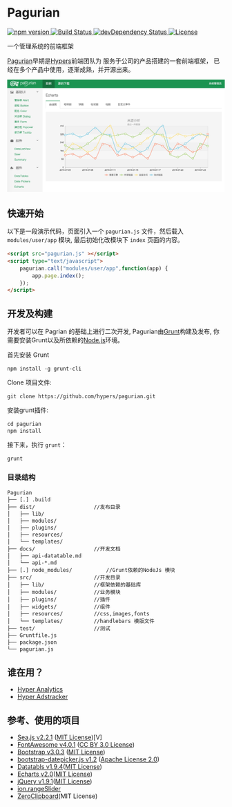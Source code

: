 # Pagurian
[![npm version](https://img.shields.io/npm/v/pagurian.svg) ](https://www.npmjs.com/package/pagurian)
[![Build Status](https://travis-ci.org/hypers/pagurian.svg?branch=dev) ](https://travis-ci.org/hypers/pagurian)
[![devDependency Status](https://david-dm.org/hypers/pagurian/dev-status.svg) ](https://david-dm.org/hypers/pagurian#info=devDependencies)
[![License](http://img.shields.io/badge/license-MIT-blue.svg?style=flat) ](http://mit-license.org/)



一个管理系统的前端框架

[Pagurian](http://pagurian.com)早期是[Hypers](http://www.hypers.com)前端团队为 服务于公司的产品搭建的一套前端框架， 已经在多个产品中使用，逐渐成熟，并开源出来。

![Pagurian](/src/resources/img/demo.png)

## 快速开始
以下是一段演示代码，页面引入一个 `pagurian.js` 文件，然后载入 `modules/user/app` 模块, 最后初始化改模块下 `index` 页面的内容。

```html
<script src="pagurian.js" ></script>
<script type="text/javascript">
    pagurian.call("modules/user/app",function(app) {
        app.page.index();
    });
</script>
```

## 开发及构建
开发者可以在 Pagrian 的基础上进行二次开发, Pagurian由[Grunt](http://gruntjs.com/)构建及发布, 你需要安装Grunt以及所依赖的[Node.js](http://www.nodejs.org)环境。

首先安装 Grunt

```
npm install -g grunt-cli
```

Clone 项目文件:

```
git clone https://github.com/hypers/pagurian.git
```

安装grunt插件:

```
cd pagurian
npm install
```

接下来，执行 `grunt`：

```
grunt
```

### 目录结构

```
Pagurian
├── [.] .build
├── dist/                   //发布目录
│   ├── lib/
│   ├── modules/
│   ├── plugins/
│   ├── resources/
│   └── templates/
├── docs/                   //开发文档
│   ├── api-datatable.md
│   └── api-*.md
├── [.] node_modules/           //Grunt依赖的NodeJs 模块
├── src/                    //开发目录
│   ├── lib/                //框架依赖的基础库
│   ├── modules/            //业务模块
│   ├── plugins/            //插件
│   ├── widgets/            //组件
│   ├── resources/          //css,images,fonts
│   └── templates/          //handlebars 模版文件
├── test/                   //测试
├── Gruntfile.js
├── package.json
└── pagurian.js
```

## 谁在用？
- [Hyper Analytics](https://analytics.hypers.com.cn)
- [Hyper Adstracker](http://adstracker.hypers.com.cn/)

## 参考、使用的项目
- [Sea.js v2.2.1](https://github.com/seajs/seajs) ([MIT License](https://github.com/seajs/seajs/blob/master/LICENSE.md))[V]
- [FontAwesome v4.0.1](https://github.com/FortAwesome/Font-Awesome/) ([CC BY 3.0 License](http://creativecommons.org/licenses/by/3.0/))
- [Bootstrap v3.0.3](https://github.com/twbs/bootstrap) ([MIT License](https://github.com/twbs/bootstrap/blob/master/LICENSE))
- [bootstrap-datepicker.js v1.2](http://www.eyecon.ro/bootstrap-datepicker/) ([Apache License 2.0](http://www.eyecon.ro/bootstrap-datepicker/js/bootstrap-datepicker.js))
- [Datatabls v1.9.4](http://www.datatables.net/)([MIT License](http://www.datatables.net/license/mit))
- [Echarts v2.0](http://echarts.baidu.com/)([MIT License](https://github.com/ecomfe/echarts/blob/master/LICENSE.txt))
- [jQuery v1.9.1](http://jquery.com/)([MIT License](https://jquery.org/license/))
- [ion.rangeSlider](https://github.com/IonDen/ion.rangeSlider)
- [ZeroClipboard](https://github.com/zeroclipboard/zeroclipboard)(MIT License)
